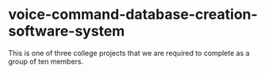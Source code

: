 # voice-command-database-creation-software-system
This is one of three college projects that we are required to complete as a group of ten members.
